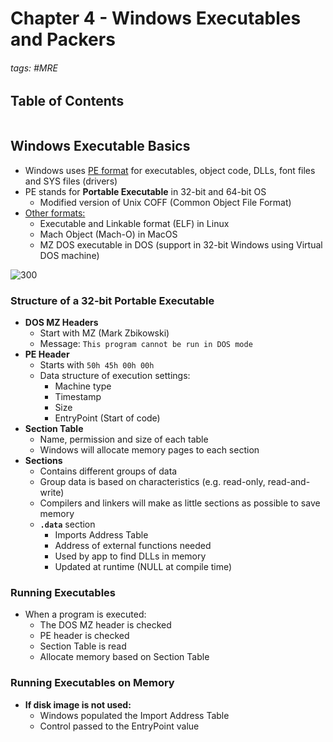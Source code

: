# Chapter 4 - Windows Executables and Packers

###### tags: #MRE 

## Table of Contents
```toc
```

## Windows Executable Basics
- Windows uses <u>PE format</u> for executables, object code, DLLs, font files and SYS files (drivers)
- PE stands for **Portable Executable** in 32-bit and 64-bit OS
	- Modified version of Unix COFF (Common Object File Format)
- <u>Other formats:</u>
	- Executable and Linkable format (ELF) in Linux
	- Mach Object (Mach-O) in MacOS
	- MZ DOS executable in DOS (support in 32-bit Windows using Virtual DOS machine)

![300](https://i.imgur.com/3QwG061.png)

### Structure of a 32-bit Portable Executable
- **DOS MZ Headers** 
	- Start with MZ (Mark Zbikowski)
	- Message: `This program cannot be run in DOS mode`
- **PE Header**
	- Starts with `50h 45h 00h 00h`
	- Data structure of execution settings:
		- Machine type
		- Timestamp
		- Size
		- EntryPoint (Start of code)
- **Section Table**
	- Name, permission and size of each table
	- Windows will allocate memory pages to each section
- **Sections**
	- Contains different groups of data
	- Group data is based on characteristics (e.g. read-only, read-and-write)
	- Compilers and linkers will make as little sections as possible to save memory
	- **`.data`** section
		- Imports Address Table
		- Address of external functions needed
		- Used by app to find DLLs in memory
		- Updated at runtime (NULL at compile time)

### Running Executables
- When a program is executed:
	- The DOS MZ header is checked
	- PE header is checked
	- Section Table is read
	- Allocate memory based on Section Table

### Running Executables on Memory
- **If disk image is not used:**
	- Windows populated the Import Address Table
	- Control passed to the EntryPoint value
